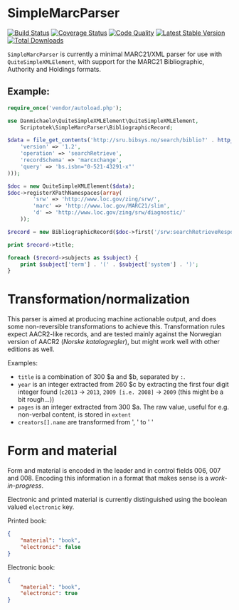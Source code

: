 SimpleMarcParser
===============

[![Build Status](http://img.shields.io/travis/scriptotek/simplemarcparser.svg?style=flat-square)](https://travis-ci.org/scriptotek/simplemarcparser)
[![Coverage Status](http://img.shields.io/coveralls/scriptotek/simplemarcparser.svg?style=flat-square)](https://coveralls.io/r/scriptotek/simplemarcparser?branch=master)
[![Code Quality](http://img.shields.io/scrutinizer/g/scriptotek/simplemarcparser/master.svg?style=flat-square)](https://scrutinizer-ci.com/g/scriptotek/simplemarcparser/?branch=master)
[![Latest Stable Version](http://img.shields.io/packagist/v/scriptotek/simplemarcparser.svg?style=flat-square)](https://packagist.org/packages/scriptotek/simplemarcparser)
[![Total Downloads](http://img.shields.io/packagist/dt/scriptotek/simplemarcparser.svg?style=flat-square)](https://packagist.org/packages/scriptotek/simplemarcparser)

`SimpleMarcParser` is currently a minimal MARC21/XML parser for use with `QuiteSimpleXMLElement`,
with support for the MARC21 Bibliographic, Authority and Holdings formats.

## Example:

```php
require_once('vendor/autoload.php');

use Danmichaelo\QuiteSimpleXMLElement\QuiteSimpleXMLElement,
    Scriptotek\SimpleMarcParser\BibliographicRecord;

$data = file_get_contents('http://sru.bibsys.no/search/biblio?' . http_build_query(array(
	'version' => '1.2',
	'operation' => 'searchRetrieve',
	'recordSchema' => 'marcxchange',
	'query' => 'bs.isbn="0-521-43291-x"'
)));

$doc = new QuiteSimpleXMLElement($data);
$doc->registerXPathNamespaces(array(
        'srw' => 'http://www.loc.gov/zing/srw/',
        'marc' => 'http://www.loc.gov/MARC21/slim',
        'd' => 'http://www.loc.gov/zing/srw/diagnostic/'
    ));

$record = new BibliographicRecord($doc->first('/srw:searchRetrieveResponse/srw:records/srw:record/srw:recordData/marc:record'));

print $record->title;

foreach ($record->subjects as $subject) {
	print $subject['term'] . '(' . $subject['system'] . ')';
}
```

# Transformation/normalization

This parser is aimed at producing machine actionable output, and does some non-reversible 
transformations to achieve this. Transformation rules expect AACR2-like records, and are
tested mainly against the Norwegian version of AACR2 (*Norske katalogregler*), but might
work well with other editions as well.

Examples:

 - `title` is a combination of 300 $a and $b, separated by ` : `.
 - `year` is an integer extracted from 260 $c by extracting the first four digit integer found
   (`c2013` → `2013`, `2009 [i.e. 2008]` → `2009` (this might be a bit rough…))
 - `pages` is an integer extracted from 300 $a. The raw value, useful for e.g. non-verbal content,
   is stored in `extent`
 - `creators[].name` are transformed from '<Lastname>, <Firstname>' to '<Firstname> <Lastname>'

# Form and material

Form and material is encoded in the leader and in control fields 006, 007 and 008.
Encoding this information in a format that makes sense is a *work-in-progress*.

Electronic and printed material is currently distinguished using the boolean valued `electronic` key.

Printed book:

```json
{
	"material": "book",
	"electronic": false
}
```

Electronic book:

```json
{
	"material": "book",
	"electronic": true
}
```
